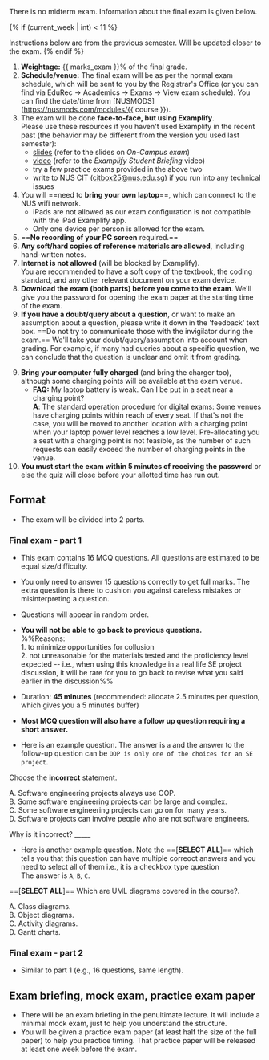 
<p class="lead">There is no midterm exam. Information about the final exam is given below.</p>

{% if (current_week | int) < 11 %}
<box type="important">

Instructions below are from the previous semester. Will be updated closer to the exam.
</box>
{% endif %}


1. **Weightage:** {{ marks_exam }}% of the final grade.
1. **Schedule/venue:** The final exam will be as per the normal exam schedule, which will be sent to you by the Registrar's Office (or you can find via EduRec -> Academics -> Exams -> View exam schedule). You can find the date/time from [NUSMODS](https://nusmods.com/modules/{{ course }}).
1. The exam will be done **face-to-face, but using Examplify**.<br>
  Please use these resources if you haven't used Examplify in the recent past (the behavior may be different from the version you used last semester):
   * [slides](https://wiki.nus.edu.sg/x/daBJCw) (refer to the slides on _On-Campus exam_)
   * [video](https://wiki.nus.edu.sg/x/tgg_EQ) (refer to the _Examplify Student Briefing_ video)
   * try a few practice exams provided in the above two
   * write to NUS CIT (citbox25@nus.edu.sg) if you run into any technical issues
1. You will ==need to **bring your own laptop**==, which can connect to the NUS wifi network.
   * <span class="text-danger">iPads are not allowed</span> as our exam configuration is not compatible with the iPad Examplify app.
   * Only one device per person is allowed for the exam.
1. ==**No recording of your PC screen** required.==
1. **Any soft/hard copies of reference materials are allowed**, including hand-written notes.
1. **Internet is not allowed** (will be blocked by Examplify).<br>
   You are recommended to have a soft copy of the textbook, the coding standard, and any other relevant document on your exam device.
1. **Download the exam (both parts) before you come to the exam**. We'll give you the password for opening the exam paper at the starting time of the exam.
1. **If you have a doubt/query about a question**, or want to make an assumption about a question, please write it down in the 'feedback' text box. ==Do not try to communicate those with the invigilator during the exam.== We'll take your doubt/query/assumption into account when grading. For example, if many had queries about a specific question, we can conclude that the question is unclear and omit it from grading.

<include src="exam-doubts-fragment.md" />

9. **Bring your computer fully charged** (and bring the charger too), although some charging points will be available at the exam venue.
   * **FAQ:** My laptop battery is weak. Can I be put in a seat near a charging point?<br>
   **A**: The standard operation procedure for digital exams: Some venues have charging points within reach of every seat. If that's not the case, you will be moved to another location with a charging point when your laptop power level reaches a low level. Pre-allocating you a seat with a charging point is not feasible, as the number of such requests can easily exceed the number of charging points in the venue.
10. **You must start the exam within 5 minutes of receiving the password** or else the quiz will close before your allotted time has run out.

## Format

* The exam will be divided into 2 parts.

### Final exam - part 1

* This exam contains 16 MCQ questions. All questions are estimated to be equal size/difficulty.
* You only need to answer 15 questions correctly to get full marks. The extra question is there to cushion you against careless mistakes or misinterpreting a question.
* Questions will appear in random order.
* **You will not be able to go back to previous questions.**<br>
  %%Reasons:<br>
  1\. to minimize opportunities for collusion<br>
  2\. not unreasonable for the materials tested and the proficiency level expected -- i.e., when using this knowledge in a real life SE project discussion, it will be rare for you to go back to revise what you said earlier in the discussion%%
* Duration: **45 minutes** (recommended: allocate 2.5 minutes per question, which gives you a 5 minutes buffer)
* **Most MCQ question will also have a follow up question requiring a short answer.**

* Here is an example question. The answer is `a` and the answer to the follow-up question can be `OOP is only one of the choices for an SE project`.
<div class="indented-level2">

<panel haader="A sample question" expanded >

Choose the <span class="text-danger">**incorrect**</span> statement.

A. Software engineering projects always use OOP.<br>
B. Some software engineering projects can be large and complex.<br>
C. Some software engineering projects can go on for many years.<br>
D. Software projects can involve people who are not software engineers.

Why is it incorrect? _____
</panel>
<p/>
</div>

* Here is another example question. Note the ==[**SELECT ALL**]== which tells you that this question can have multiple correoct answers and you need to select all of them i.e., it is a checkbox type question<br>
  The answer is `A`, `B`, `C`.

<div class="indented-level2">

<panel haader="A sample question" expanded >

==[**SELECT ALL**]== Which are UML diagrams covered in the course?.

A. Class diagrams.<br>
B. Object diagrams.<br>
C. Activity diagrams.<br>
D. Gantt charts.

</panel>
<p/>
</div>


### Final exam - part 2

* Similar to part 1 (e.g., 16 questions, same length).


## Exam briefing, mock exam, practice exam paper

* There will be an exam briefing in the penultimate lecture. It will include a minimal mock exam, just to help you understand the structure.
* You will be given a practice exam paper (at least half the size of the full paper) to help you practice timing. That practice paper will be released at least one week before the exam.
